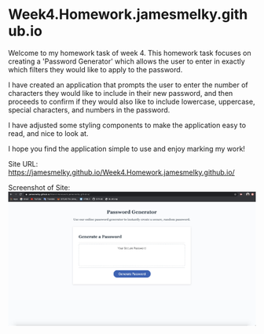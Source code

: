 # Week4.Homework.jamesmelky.github.io

Welcome to my homework task of week 4. This homework task focuses on creating a 'Password Generator' which allows the user to enter in exactly which filters they would like to apply to the password.

I have created an application that prompts the user to enter the number of characters they would like to include in their new password, and then proceeds to confirm if they would also like to include lowercase, uppercase, special characters, and numbers in the password.

I have adjusted some styling components to make the application easy to read, and nice to look at. 

I hope you find the application simple to use and enjoy marking my work!

Site URL:  https://jamesmelky.github.io/Week4.Homework.jamesmelky.github.io/

Screenshot of Site:
![Screenshot of Password Generator deployed application](/images/generate-password-ss.jpg?raw=true "Password Generator Screenshot")
